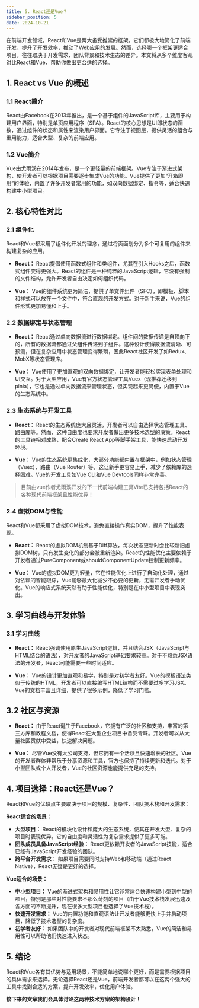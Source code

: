 ```yaml
---
title: 5. React还是Vue？
sidebar_position: 5
date: 2024-10-21
---
```


在前端开发领域，React和Vue是两大备受推崇的框架。它们都极大地简化了前端开发，提升了开发效率，推动了Web应用的发展。然而，选择哪一个框架更适合项目，往往取决于开发需求、团队背景和技术生态的差异。本文将从多个维度客观对比React和Vue，帮助你做出更合适的选择。

## 1. React vs Vue 的概述
### 1.1 React简介
React由Facebook在2013年推出，是一个基于组件的JavaScript库，主要用于构建用户界面，特别是单页应用程序（SPA）。React的核心思想是UI即状态的函数，通过组件的状态和属性来渲染用户界面。它专注于视图层，提供灵活的组合与重用能力，适合大型、复杂的前端应用。

### 1.2 Vue简介
Vue由尤雨溪在2014年发布，是一个更轻量的前端框架。Vue专注于渐进式架构，使开发者可以根据项目需要逐步集成Vue的功能。Vue提供了更加“开箱即用”的体验，内置了许多开发者常用的功能，如双向数据绑定、指令等，适合快速构建中小型项目。

## 2. 核心特性对比
### 2.1 组件化
React和Vue都采用了组件化开发的理念，通过将页面划分为多个可复用的组件来构建复杂的应用。

* **React：** React提倡使用函数式组件和类组件，尤其在引入Hooks之后，函数式组件变得更强大。React的组件是一种纯粹的JavaScript逻辑，它没有强制的文件结构，允许开发者自由决定如何组织代码。

* **Vue：** Vue的组件系统更为简洁，提供了单文件组件（SFC），即模板、脚本和样式可以放在一个文件中，符合直观的开发方式。对于新手来说，Vue的组件形式更加易懂和上手。

### 2.2 数据绑定与状态管理
* **React：** React通过单向数据流进行数据绑定。组件间的数据传递是自顶向下的，所有的数据流都通过父组件传递到子组件。这种设计使得数据流清晰、可预测，但在复杂应用中状态管理变得繁琐，因此React社区开发了如Redux、MobX等状态管理库。

* **Vue：** Vue使用了更加直观的双向数据绑定，让开发者能轻松实现表单处理和UI交互。对于大型应用，Vue有官方状态管理工具Vuex（现推荐迁移到pinia），它也是通过单向数据流来管理状态，但实现起来更简便，内置于Vue的生态系统中。

### 2.3 生态系统与开发工具
* **React：** React的生态系统庞大且灵活，开发者可以自由选择状态管理工具、路由库等。然而，这种自由度也要求开发者做出更多技术选型的决策。React的工具链相对成熟，配合Create React App等脚手架工具，能快速启动开发环境。

* **Vue：** Vue的生态系统更集成化，大部分功能都内置在框架中，例如状态管理（Vuex）、路由（Vue Router）等，这让新手更容易上手，减少了依赖库的选择困难。Vue的开发工具如Vue CLI和Vue Devtools同样非常完善。

> 目前由vue作者尤雨溪开发的下一代前端构建工具Vite已支持包括React的各种现代前端框架且性能优异！

### 2.4 虚拟DOM与性能
React和Vue都采用了虚拟DOM技术，避免直接操作真实DOM，提升了性能表现。

* **React：** React的虚拟DOM机制基于Diff算法，每次状态更新时会比较新旧虚拟DOM树，只有发生变化的部分会被重新渲染。React的性能优化主要依赖于开发者通过PureComponent或shouldComponentUpdate控制更新频率。

* **Vue：** Vue的虚拟DOM更为轻量，它在性能优化上进行了自动化处理，通过对依赖的智能跟踪，Vue能够最大化减少不必要的更新，无需开发者手动优化。Vue的响应式系统天然有助于性能优化，特别是在中小型项目中表现突出。

## 3. 学习曲线与开发体验
### 3.1 学习曲线
* **React：** React强调使用原生JavaScript逻辑，并且结合JSX（JavaScript与HTML结合的语法），对开发者的JavaScript基础要求较高。对于不熟悉JSX语法的开发者，React可能需要一些时间适应。

* **Vue：** Vue的设计更加直观和易学，特别是对初学者友好。Vue的模板语法类似于传统的HTML，开发者可以直接编写HTML结构而不需要过多学习JSX。Vue的文档丰富且详细，提供了很多示例，降低了学习门槛。

## 3.2 社区与资源
* **React：** 由于React诞生于Facebook，它拥有广泛的社区和支持，丰富的第三方库和教程文档，使得React在大型企业项目中备受青睐。开发者可以从大量社区贡献中受益，快速解决问题。

* **Vue：** 尽管Vue没有大公司支持，但它拥有一个活跃且快速增长的社区。Vue的开发者群体非常乐于分享资源和工具，官方也保持了持续更新和迭代。对于小型团队或个人开发者，Vue的社区资源也能提供充足的支持。

## 4. 项目选择：React还是Vue？
React和Vue的优缺点主要取决于项目的规模、复杂性、团队技术栈和开发需求：

**React适合的场景：**

* **大型项目：** React的模块化设计和庞大的生态系统，使其在开发大型、复杂的项目时表现优异。它的自由度和灵活性为复杂需求提供了更多可能。
* **团队成员具备JavaScript经验：** React更依赖开发者的JavaScript技能，适合已经有JavaScript开发经验的团队。
* **跨平台开发需求：** 如果项目需要同时支持Web和移动端（通过React Native），React无疑是更好的选择。

**Vue适合的场景：**

* **中小型项目：** Vue的渐进式架构和易用性让它非常适合快速构建小型到中型的项目，特别是那些对性能要求不那么苛刻的项目（由于Vue技术栈发展迅速及各方面的不断提升，现在很多大型项目也选择了Vue技术栈）。
* **快速开发需求：** Vue的内置功能和直观语法让开发者能够更快上手并启动项目，降低了技术选型的复杂度。
* **初学者友好：** 如果团队中的开发者对现代前端框架不太熟悉，Vue的简洁和易用性可以帮助他们快速进入状态。

## 5. 结论
React和Vue各有其优势与适用场景，不能简单地说哪个更好，而是需要根据项目的具体需求来选择。无论选择React还是Vue，前端开发者都可以在这两个强大的工具中找到合适的方案，提升开发效率，优化用户体验。

**接下来的文章我们会具体讨论这两种技术方案的架构设计！**